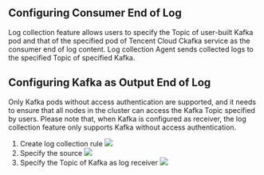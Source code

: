 ## Configuring Consumer End of Log

Log collection feature allows users to specify the Topic of user-built Kafka pod and that of the specified pod of Tencent Cloud Ckafka service as the consumer end of log content. Log collection Agent sends collected logs to the specified Topic of specified Kafka.

## Configuring Kafka as Output End of Log

Only Kafka pods without access authentication are supported, and it needs to ensure that all nodes in the cluster can access the Kafka Topic specified by users. Please note that, when Kafka is configured as receiver, the log collection feature only supports Kafka without access authentication.

1. Create log collection rule
![][1]
2. Specify the source
![][2]
3. Specify the Topic of Kafka as log receiver
![][3]


[1]:https://mc.qcloudimg.com/static/img/393ad1a2a9575cd89f1f0a38279bf676/image.jpeg
[2]:https://mc.qcloudimg.com/static/img/852508e37092d197b37646aac6b50ed7/image.jpeg
[3]:https://mc.qcloudimg.com/static/img/0fe6bed71772b09231771e320a789e9d/image.jpeg




